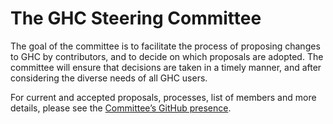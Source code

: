 # The GHC Steering Committee


The goal of the committee is to facilitate the process of proposing changes to GHC by contributors, and to decide on which proposals are adopted.  The committee will ensure that decisions are taken in a timely manner, and after considering the diverse needs of all GHC users.


For current and accepted proposals, processes, list of members and more details, please see the [ Committee’s GitHub presence](https://github.com/ghc-proposals/ghc-proposals/).
